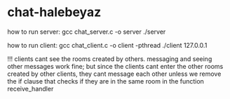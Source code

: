 # chat-halebeyaz
how to run server:
gcc chat_server.c -o server
./server

how to run client:
gcc chat_client.c -o client -pthread
./client 127.0.0.1

!!!
clients cant see the rooms created by others. messaging and seeing other messages work fine; but since the clients cant enter 
the other rooms created by other clients, they cant message each other unless we remove the if clause that checks if they are 
in the same room in the function receive_handler
